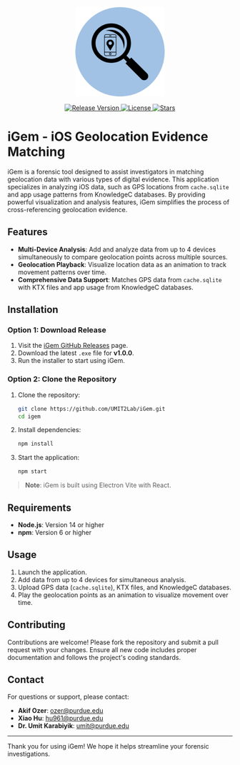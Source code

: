 <p align="center">
  <img src="https://github.com/UMIT2Lab/iGem/blob/main/resources/icon.png" alt="iGem Logo" width="200">
</p>

<p align="center">
  <a href="https://github.com/UMIT2Lab/iGem/releases">
    <img src="https://img.shields.io/github/v/release/UMIT2Lab/iGem" alt="Release Version">
  </a>
  <a href="https://github.com/UMIT2Lab/iGem">
    <img src="https://img.shields.io/github/license/UMIT2Lab/iGem" alt="License">
  </a>
  <a href="https://github.com/UMIT2Lab/iGem/stargazers">
    <img src="https://img.shields.io/github/stars/UMIT2Lab/iGem" alt="Stars">
  </a>
</p>

# iGem - iOS Geolocation Evidence Matching

iGem is a forensic tool designed to assist investigators in matching geolocation data with various types of digital evidence. This application specializes in analyzing iOS data, such as GPS locations from `cache.sqlite` and app usage patterns from KnowledgeC databases. By providing powerful visualization and analysis features, iGem simplifies the process of cross-referencing geolocation evidence.

## Features

- **Multi-Device Analysis**: Add and analyze data from up to 4 devices simultaneously to compare geolocation points across multiple sources.
- **Geolocation Playback**: Visualize location data as an animation to track movement patterns over time.
- **Comprehensive Data Support**: Matches GPS data from `cache.sqlite` with KTX files and app usage from KnowledgeC databases.

## Installation

### Option 1: Download Release
1. Visit the [iGem GitHub Releases](https://github.com/UMIT2Lab/iGem/releases) page.
2. Download the latest `.exe` file for **v1.0.0**.
3. Run the installer to start using iGem.

### Option 2: Clone the Repository
1. Clone the repository:
   ```bash
   git clone https://github.com/UMIT2Lab/iGem.git
   cd igem
   ```
2. Install dependencies:
   ```bash
   npm install
   ```
3. Start the application:
   ```bash
   npm start
   ```

> **Note**: iGem is built using Electron Vite with React.

## Requirements

- **Node.js**: Version 14 or higher
- **npm**: Version 6 or higher

## Usage

1. Launch the application.
2. Add data from up to 4 devices for simultaneous analysis.
3. Upload GPS data (`cache.sqlite`), KTX files, and KnowledgeC databases.
4. Play the geolocation points as an animation to visualize movement over time.

## Contributing

Contributions are welcome! Please fork the repository and submit a pull request with your changes. Ensure all new code includes proper documentation and follows the project's coding standards.

## Contact

For questions or support, please contact:

- **Akif Ozer**: [ozer@purdue.edu](mailto:ozer@purdue.edu)
- **Xiao Hu**: [hu961@purdue.edu](mailto:hu961@purdue.edu)
- **Dr. Umit Karabiyik**: [umit@purdue.edu](mailto:umit@purdue.edu)

---

Thank you for using iGem! We hope it helps streamline your forensic investigations.
